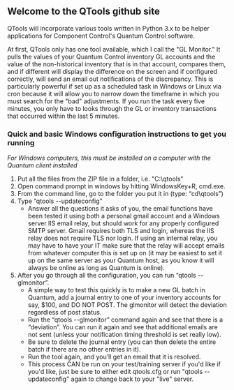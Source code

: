 ## Welcome to the QTools github site

QTools will incorporate various tools written in Python 3.x to be helper applications for Component Control's Quantum Control software.

At first, QTools only has one tool available, which I call the "GL Monitor."  It pulls the values of your Quantum Control inventory GL accounts and the value of the non-historical inventory that is in that account, compares them, and if different will display the difference on the screen and if configured correctly, will send an email out notifications of the discrepancy.  This is particularly powerful if set up as a scheduled task in Windows or Linux via cron because it will allow you to narrow down the timeframe in which you must search for the "bad" adjustments.  If you run the task every five minutes, you only have to looks through the GL or inventory transactions that occurred within the last 5 minutes.

### Quick and basic Windows configuration instructions to get you running
*For Windows computers, this must be installed on a computer with the Quantum client installed*

1. Put all the files from the ZIP file in a folder, i.e. "C:\qtools"
1. Open command prompt in windows by hitting WindowsKey+R, cmd.exe.
1. From the command line, go to the folder you put it in (type: “cd\qtools”)
1. Type “qtools --updateconfig”
    * Answer all the questions it asks of you, the email functions have been tested it using both a personal gmail account and a Windows server IIS email relay, but should work for any properly configured SMTP server.  Gmail requires both TLS and login, whereas the IIS relay does not require TLS nor login.  If using an internal relay, you may have to have your IT make sure that the relay will accept emails from whatever computer this is set up on (it may be easiest to set it up on the same server as your Quantum host, as you know it will always be online as long as Quantum is online).
1. After you go through all the configuration, you can run “qtools --glmonitor”.  
    * A simple way to test this quickly is to make a new GL batch in Quantum, add a journal entry to one of your inventory accounts for say, $100, and DO NOT POST.  The glmonitor will detect the deviation regardless of post status.  
    * Run the “qtools --glmonitor” command again and see that there is a “deviation”.  You can run it again and see that additional emails are not sent (unless your notification timing threshold is set really low).  
    * Be sure to delete the journal entry (you can then delete the entire batch if there are no other entries in it).  
    * Run the tool again, and you’ll get an email that it is resolved.
    * This process CAN be run on your test/training server if you'd like if you'd like, just be sure to either edit qtools.cfg or run "qtools --updateconfig" again to change back to your "live" server.

